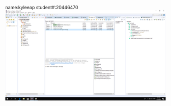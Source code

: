 name:kyleeap
student#:20446470
![alt text](https://github.com/edwin19961216/comp3111-lab1-demo/blob/master/lab1.1.png)